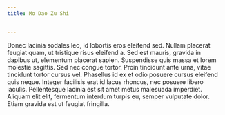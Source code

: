 ```yaml
---
title: Mo Dao Zu Shi


---
```


Donec lacinia sodales leo, id lobortis eros eleifend sed. Nullam placerat feugiat quam, ut tristique risus eleifend a. Sed est mauris, gravida in dapibus ut, elementum placerat sapien. Suspendisse quis massa et lorem molestie sagittis. Sed nec congue tortor. Proin tincidunt ante urna, vitae tincidunt tortor cursus vel. Phasellus id ex et odio posuere cursus eleifend quis neque. Integer facilisis erat id lacus rhoncus, nec posuere libero iaculis. Pellentesque lacinia est sit amet metus malesuada imperdiet. Aliquam elit elit, fermentum interdum turpis eu, semper vulputate dolor. Etiam gravida est ut feugiat fringilla.

<div class="post1-img"></div>